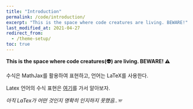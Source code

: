 ```yaml
---
title: "Introduction"
permalink: /code/introduction/
excerpt: "This is the space where code creatures are living. BEWARE!"
last_modified_at: 2021-04-27
redirect_from:
  - /theme-setup/
toc: true
---
```



**This is the space where code creatures(:alien:) are living. BEWARE! :warning:**

수식은 MathJax를 활용하여 표현하고, 언어는 LaTeX를 사용한다.

Latex 언어의 수식 표현은 [여기](https://www.codecogs.com/latex/eqneditor.php)를 가서 알아보자.

*아직 LaTex가 어떤 것인지 명확히 인지하지 못했음..ㅠ*



